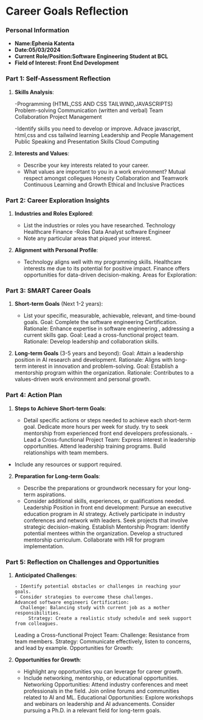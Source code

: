 # Career Goals Reflection

### Personal Information

- **Name:Ephenia Katenta**
- **Date:05/03/2024**
- **Current Role/Position:Software Engineering Student at BCL**
- **Field of Interest: Front End Development**

### Part 1: Self-Assessment Reflection

1. **Skills Analysis**:

   -Programming (HTML,CSS AND CSS TAILWIND,JAVASCRIPTS)
   Problem-solving
   Communication (written and verbal)
   Team Collaboration
   Project Management

   -Identify skills you need to develop or improve.
   Advace javascript, html,css and css tailwind learning
   Leadership and People Management
   Public Speaking and Presentation Skills
   Cloud Computing

2. **Interests and Values**:

   - Describe your key interests related to your career.
   - What values are important to you in a work environment?
     Mutual respect amongst collegues
     Honesty
     Collaboration and Teamwork
     Continuous Learning and Growth
     Ethical and Inclusive Practices

### Part 2: Career Exploration Insights

1. **Industries and Roles Explored**:

   - List the industries or roles you have researched.
     Technology
     Healthcare
     Finance
     -Roles
     Data Analyst
     software Engineer
   - Note any particular areas that piqued your interest.

2. **Alignment with Personal Profile**:

   - Technology aligns well with my programming skills.
     Healthcare interests me due to its potential for positive impact.
     Finance offers opportunities for data-driven decision-making.
     Areas for Exploration:

### Part 3: SMART Career Goals

1.  **Short-term Goals** (Next 1-2 years):

    - List your specific, measurable, achievable, relevant, and time-bound goals.
      Goal: Complete the software engineering Certification.
      Rationale: Enhance expertise in software engineering , addressing a current skills gap.
      Goal: Lead a cross-functional project team.
      Rationale: Develop leadership and collaboration skills.

2.  **Long-term Goals** (3-5 years and beyond):
    Goal: Attain a leadership position in AI research and development.
    Rationale: Aligns with long-term interest in innovation and problem-solving.
    Goal: Establish a mentorship program within the organization.
    Rationale: Contributes to a values-driven work environment and personal growth.

### Part 4: Action Plan

1. **Steps to Achieve Short-term Goals**:

   - Detail specific actions or steps needed to achieve each short-term goal.
     Dedicate more hours per week for study.
     try to seek mentorship from experienced front end developers professionals.
     -Lead a Cross-functional Project Team:
     Express interest in leadership opportunities.
     Attend leadership training programs.
     Build relationships with team members.

- Include any resources or support required.

2. **Preparation for Long-term Goals**:

   - Describe the preparations or groundwork necessary for your long-term aspirations.
   - Consider additional skills, experiences, or qualifications needed.
     Leadership Position in front end development:
     Pursue an executive education program in AI strategy.
     Actively participate in industry conferences and network with leaders.
     Seek projects that involve strategic decision-making.
     Establish Mentorship Program:
     Identify potential mentees within the organization.
     Develop a structured mentorship curriculum.
     Collaborate with HR for program implementation.

### Part 5: Reflection on Challenges and Opportunities

1.  **Anticipated Challenges**:

        - Identify potential obstacles or challenges in reaching your goals.
        - Consider strategies to overcome these challenges.
        Advanced software engineeri Certification:
          Challenge: Balancing study with current job as a mother responsibilities.
             Strategy: Create a realistic study schedule and seek support from colleagues.

    Leading a Cross-functional Project Team:
    Challenge: Resistance from team members.
    Strategy: Communicate effectively, listen to concerns, and lead by example.
    Opportunities for Growth:

2.  **Opportunities for Growth**:

    - Highlight any opportunities you can leverage for career growth.
    - Include networking, mentorship, or educational opportunities.
      Networking Opportunities:
        Attend industry conferences and meet professionals in the field.
         Join online forums and communities related to AI and ML.
      Educational Opportunities:
        Explore workshops and webinars on leadership and AI advancements.
        Consider pursuing a Ph.D. in a relevant field for long-term goals.


